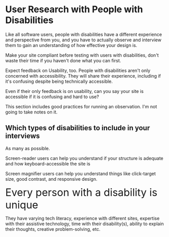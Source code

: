 # User Research with People with Disabilities

Like all software users, people with disabilities have a different experience and perspective from you, and you have to actually observe and interview them to gain an understanding of how effective your design is.

Make your site compliant before testing with users with disabilities, don't waste their time if you haven't done what you can first.

Expect feedback on Usability, too. People with disabilities aren't only concerned with accessibility. They will share their experience, including if it's confusing despite being technically accessible.

Even if their only feedback is on usability, can you say your site is accessible if it is confusing and hard to use?

This section includes good practices for running an observation. I'm not going to take notes on it.

## Which types of disabilities to include in your interviews

As many as possible.

Screen-reader users can help you understand if your structure is adequate and how keyboard-accessible the site is

Screen magnifier users can help you understand things like click-target size, good contrast, and responsive design.

<font size="6">Every person with a disability is unique</font>

They have varying tech literacy, experience with different sites, expertise with their assistive technology, time with their disability(s), ability to explain their thoughts, creative problem-solving, etc.